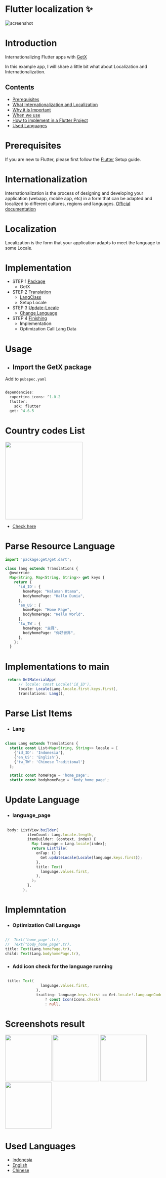 # Flutter localization ✨

![screenshot](assets/images/pic.png)

# Introduction

Internationalizing Flutter apps with [GetX](https://pub.dev/packages/get)

In this example app, I will share a little bit what about Localization and Internationalization.

## Contents

- [Prerequisites](#Prerequisites)
- [What Internationalization and Localization]()
- [Why it is Important]()
- [When we use]()
- [How to implement in a Flutter Project]()
- [Used Languages](#Used-Languages)

# Prerequisites

If you are new to Flutter, please first follow the [Flutter](https://docs.flutter.dev/get-started/install) Setup guide.

# Internationalization

Internationalization is the process of designing and developing your application (webapp, mobile app, etc) in a form that can be adapted and localized to different cultures, regions and languages. [Official documentation](https://docs.flutter.dev/development/accessibility-and-localization/internationalization)

# Localization

Localization is the form that your application adapts to meet the language to some Locale.

# Implementation

- STEP 1 [Package]()
  - GetX
- STEP 2 [Translation]()
  - [LangClass](#Parse-Resource-Language)
  - Setup Locale
- STEP 3 [Update-Locale]()
  - [Change Language](#Update-Language)
- STEP 4 [Finishing]()
  - Implementation
  - Optimization Call Lang Data

# Usage

- <h2>Import the GetX package</h2>

Add to `pubspec.yaml`

```ts

dependencies:
  cupertino_icons: ^1.0.2
  flutter:
    sdk: flutter
  get: ^4.6.5

```

# Country codes List

<img width="250" src="assets/images/countries.png">

- [Check here](https://www.nationsonline.org/oneworld/country_code_list.htm)

# Parse Resource Language

```ts
import 'package:get/get.dart';

class lang extends Translations {
  @override
  Map<String, Map<String, String>> get keys {
    return {
      'id_ID': {
        homePage: "Halaman Utama",
        bodyhomePage: "Hallo Dunia",
      },
      'en_US': {
        homePage: "Home Page",
        bodyhomePage: "Hello World",
      },
      'tw_TW': {
        homePage: "主頁",
        bodyhomePage: "你好世界",
      },
    };
  }

```

# Implementations to main

```ts
 return GetMaterialApp(
      // locale: const Locale('id_ID'),
      locale: Locale(Lang.locale.first.keys.first),
      translations: Lang(),

```

# Parse List Items

- <h3>Lang</h3>

```ts

class Lang extends Translations {
  static const List<Map<String, String>> locale = [
    {'id_ID': 'Indonesia'},
    {'en_US': 'English'},
    {'tw_TW': 'Chinese Traditional'}
  ];

  static const homePage = 'home_page';
  static const bodyhomePage = 'body_home_page';

```

# Update Language

- <h3>language_page</h3>

```ts

 body: ListView.builder(
          itemCount: Lang.locale.length,
          itemBuilder: (context, index) {
            Map language = Lang.locale[index];
            return ListTile(
              onTap: () {
                Get.updateLocale(Locale(language.keys.first));
              },
              title: Text(
                language.values.first,
              ),
            );
          },
        ),

```

# Implemntation

- <h3>Optimization Call Language</h3>

```ts

//  Text('home_page'.tr),
//  Text("body_home_page".tr),
title: Text(Lang.homePage.tr),
child: Text(Lang.bodyhomePage.tr),

```

- <h3>Add icon check for the language running</h3>

```ts

 title: Text(
                language.values.first,
              ),
              trailing: language.keys.first == Get.locale!.languageCode
                  ? const Icon(Icons.check)
                  : null,

```

# Screenshots result

<img width="150" src="assets/images/screenshots/1.jpg"> <img width="150" src="assets/images/screenshots/2.jpg"> <img width="150" src="assets/images/screenshots/3.jpg"> <img width="150" src="assets/images/screenshots/4.jpg">

# Used Languages

- [Indonesia](id)
- [English](US)
- [Chinese](TW)
